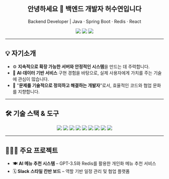 <h2 align="center">안녕하세요 👋 백엔드 개발자 허수연입니다</h2>

<p align="center">
  Backend Developer | Java · Spring Boot · Redis · React  
</p>

<p align="center">
  <a href="[https://dianah.dev](https://upbeat-cartwheel-31b.notion.site/215c6e685f1080f7bff0ca1f2c5537f8)" target="_blank"><img src="https://img.shields.io/badge/포트폴리오-000?style=flat-square&logo=notion&logoColor=white"/></a>
  <a href="mailto:suzi97@naver.com"><img src="https://img.shields.io/badge/이메일-EA4335?style=flat-square&logo=gmail&logoColor=white"/></a>
  <a href="[https://linkedin.com/in/dianaheo](https://www.linkedin.com/in/sooyeon-h797201/)" target="_blank"><img src="https://img.shields.io/badge/LinkedIn-0A66C2?style=flat-square&logo=linkedin&logoColor=white"/></a>
</p>

---

## 💡 **자기소개**

- ⚙️ **지속적으로 확장 가능한 서버와 안정적인 시스템**을 만드는 데 주력합니다.  
- 👥 **AI·데이터 기반 서비스** 구현 경험을 바탕으로, 실제 사용자에게 가치를 주는 기술에 관심이 많습니다.
- 💬 "**문제를 기술적으로 정의하고 해결하는 개발자**"로서, 효율적인 코드와 협업 문화를 지향합니다.

---


## 🛠️ 기술 스택 & 도구

<p align="center">
  <img src="https://img.shields.io/badge/Java-007396?style=for-the-badge&logo=openjdk&logoColor=white"/>
  <img src="https://img.shields.io/badge/SpringBoot-6DB33F?style=for-the-badge&logo=springboot&logoColor=white"/>
  <img src="https://img.shields.io/badge/MySQL-4479A1?style=for-the-badge&logo=mysql&logoColor=white"/>
  <img src="https://img.shields.io/badge/Redis-DC382D?style=for-the-badge&logo=redis&logoColor=white"/>
  <img src="https://img.shields.io/badge/React-61DAFB?style=for-the-badge&logo=react&logoColor=black"/>
  <img src="https://img.shields.io/badge/JavaScript-F7DF1E?style=for-the-badge&logo=javascript&logoColor=black"/>
  <img src="https://img.shields.io/badge/Python-3776AB?style=for-the-badge&logo=python&logoColor=white"/>
  <img src="https://img.shields.io/badge/Docker-2496ED?style=for-the-badge&logo=docker&logoColor=white"/>
  <img src="https://img.shields.io/badge/Git-F05032?style=for-the-badge&logo=git&logoColor=white"/>
</p>

---

## 🧑🏻‍💻 주요 프로젝트

- 🍽️ **AI 메뉴 추천 시스템** – GPT-3.5와 Redis를 활용한 개인화 메뉴 추천 서비스  
- 🗓️ **Slack 스타일 칸반 보드** – 역할 기반 일정 관리 및 협업 플랫폼  
